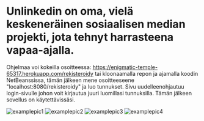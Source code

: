 # Unlinkedin on oma, vielä keskeneräinen sosiaalisen median projekti, jota tehnyt harrasteena vapaa-ajalla.
Ohjelmaa voi kokeilla osoitteessa: https://enigmatic-temple-65317.herokuapp.com/rekisteroidy
tai kloonaamalla repon ja ajamalla koodin NetBeanssissa, tämän jälkeen mene osoitteeseene "localhost:8080/rekisteroidy" ja luo tunnukset. Sivu uudelleenohjautuu login-sivulle johon voit kirjautua juuri luomillasi tunnuksilla. Tämän jälkeen sovellus on käytettävissäsi.

![examplepic1](https://user-images.githubusercontent.com/56880793/112633520-1c607000-8e42-11eb-9501-220c0b007c74.png)
![examplepic2](https://user-images.githubusercontent.com/56880793/112633541-22eee780-8e42-11eb-8de0-7cbbe4300454.PNG)
![examplepic3](https://user-images.githubusercontent.com/56880793/112633561-2aae8c00-8e42-11eb-86b5-11c000f59856.PNG)
![examplepic4](https://user-images.githubusercontent.com/56880793/112633574-2edaa980-8e42-11eb-9253-7ca6f9573c92.PNG)

